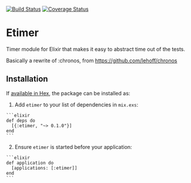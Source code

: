 [![Build Status](https://travis-ci.org/xadhoom/etimer.svg)](https://travis-ci.org/xadhoom/etimer) [![Coverage Status](https://coveralls.io/repos/github/xadhoom/etimer/badge.svg?branch=master)](https://coveralls.io/github/xadhoom/etimer?branch=master)
# Etimer

Timer module for Elixir that makes it easy to abstract time out of the tests.

Basically a rewrite of :chronos, from https://github.com/lehoff/chronos

## Installation

If [available in Hex](https://hex.pm/docs/publish), the package can be installed as:

  1. Add `etimer` to your list of dependencies in `mix.exs`:

    ```elixir
    def deps do
      [{:etimer, "~> 0.1.0"}]
    end
    ```

  2. Ensure `etimer` is started before your application:

    ```elixir
    def application do
      [applications: [:etimer]]
    end
    ```


